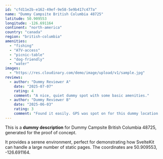 ```yaml
---
id: "cfd11e2b-e162-49ef-9e58-5e9b417c477a"
name: "Dummy Campsite British Columbia 48725"
latitude: 50.909553
longitude: -126.691164
continent: "north-america"
country: "canada"
region: "british-columbia"
amenities:
  - "fishing"
  - "ATV-access"
  - "picnic-table"
  - "dog-friendly"
  - "water"
images:
  - "https://res.cloudinary.com/demo/image/upload/v1/sample.jpg"
reviews:
  - author: "Dummy Reviewer A"
    date: "2025-07-07"
    rating: 4
    comment: "A nice, quiet dummy spot with some basic amenities."
  - author: "Dummy Reviewer B"
    date: "2025-06-03"
    rating: 3
    comment: "Found it easily. GPS was spot on for this dummy location."
---
```


This is a **dummy description** for Dummy Campsite British Columbia 48725, generated for the proof of concept.

It provides a serene environment, perfect for demonstrating how SvelteKit can handle a large number of static pages. The coordinates are 50.909553, -126.691164.
